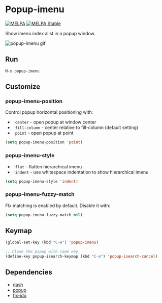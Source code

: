 # Popup-imenu

[![MELPA](http://melpa.org/packages/popup-imenu-badge.svg)](http://melpa.org/#/popup-imenu)
[![MELPA Stable](http://stable.melpa.org/packages/popup-imenu-badge.svg)](http://stable.melpa.org/#/popup-imenu)

Show imenu index alist in a popup window.

![popup-imenu gif](https://github.com/ancane/popup-imenu/raw/master/popup-imenu.gif)

## Run
`M-x popup-imenu`

## Customize

### popup-imenu-position

Control popup horizontal positioning with:

* `'center` - open popup at window center
* `'fill-column` - center relative to fill-column (default setting)
* `'point` - open popup at point

```lisp
(setq popup-imenu-position 'point)
```
### popup-imenu-style

* `'flat` - flatten hierarchical imenu
* `'indent` - use whitespace indentation to show hierarchical imenu

```lisp
(setq popup-imenu-style 'indent)
```

### popup-imenu-fuzzy-match
Flx matching is enabled by default.
Disable it with:

```lisp
(setq popup-imenu-fuzzy-match nil)
```

## Keymap

```lisp
(global-set-key (kbd "C-e") 'popup-imenu)

;; Close the popup with same key
(define-key popup-isearch-keymap (kbd "C-e") 'popup-isearch-cancel)
```

## Dependencies

* [dash](https://github.com/magnars/dash.el)
* [popup](https://github.com/auto-complete/popup-el)
* [flx-ido](https://github.com/lewang/flx)
